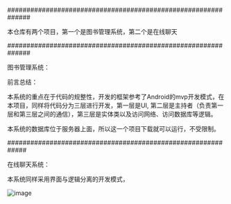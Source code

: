 ##############################################################

本仓库有两个项目，第一个是图书管理系统，第二个是在线聊天

##############################################################

图书管理系统：

  前言总结：
  
  本系统的重点在于代码的规整性，开发的框架参考了Android的mvp开发模式，在本项目，同样将代码分为三层进行开发，第一层是UI,
  第二层是主持者（负责第一层和第三层之间的通信），第三层是实体类以及访问网络、访问数据库等逻辑。
  
  本系统的数据库位于服务器上面，所以这一个项目下载就可以运行，不受限制。
  
  
#############################################################
  
  在线聊天系统：
  
  本系统同样采用界面与逻辑分离的开发模式，
  
  
  ![image](https://github.com/aaHorse/Test/src/images/TIM截图20190527090244.png)
  
  
  
  
  
  
  
  
  
  
  
  
  
  
  
  
  
  
  
  

